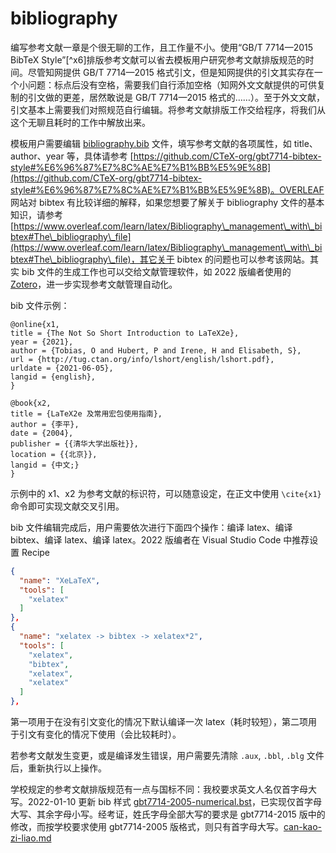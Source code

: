 # bibliography

编写参考文献一章是个很无聊的工作，且工作量不小。使用“GB/T 7714—2015 BibTeX Style”\[^x6]排版参考文献可以省去模板用户研究参考文献排版规范的时间。尽管知网提供 GB/T 7714—2015 格式引文，但是知网提供的引文其实存在一个小问题：标点后没有空格，需要我们自行添加空格（知网外文文献提供的可供复制的引文做的更差，居然敢说是 GB/T 7714—2015 格式的……）。至于外文文献，引文基本上需要我们对照规范自行编辑。将参考文献排版工作交给程序，将我们从这个无聊且耗时的工作中解放出来。

模板用户需要编辑 [bibliography.bib](https://github.com/sakronos/NUIST\_Bachelor\_Thesis\_LaTeX\_Template/blob/main/bibliography.bib) 文件，填写参考文献的各项属性，如 title、author、year 等，具体请参考 [https://github.com/CTeX-org/gbt7714-bibtex-style#%E6%96%87%E7%8C%AE%E7%B1%BB%E5%9E%8B](https://github.com/CTeX-org/gbt7714-bibtex-style#%E6%96%87%E7%8C%AE%E7%B1%BB%E5%9E%8B)。OVERLEAF 网站对 bibtex 有比较详细的解释，如果您想要了解关于 bibliography 文件的基本知识，请参考 [https://www.overleaf.com/learn/latex/Bibliography\_management\_with\_bibtex#The\_bibliography\_file](https://www.overleaf.com/learn/latex/Bibliography\_management\_with\_bibtex#The\_bibliography\_file)，其它关于 bibtex 的问题也可以参考该网站。其实 bib 文件的生成工作也可以交给文献管理软件，如 2022 版编者使用的 [Zotero](https://www.zotero.org)，进一步实现参考文献管理自动化。

bib 文件示例：

```
@online{x1,
title = {The Not So Short Introduction to LaTeX2e},
year = {2021},
author = {Tobias, O and Hubert, P and Irene, H and Elisabeth, S},
url = {http://tug.ctan.org/info/lshort/english/lshort.pdf},
urldate = {2021-06-05},
langid = {english},
}

@book{x2,
title = {LaTeX2e 及常用宏包使用指南},
author = {李平},
date = {2004},
publisher = {{清华大学出版社}},
location = {{北京}},
langid = {中文;}
}
```

示例中的 x1、x2 为参考文献的标识符，可以随意设定，在正文中使用 `\cite{x1}` 命令即可实现文献交叉引用。

bib 文件编辑完成后，用户需要依次进行下面四个操作：编译 latex、编译 bibtex、编译 latex、编译 latex。2022 版编者在 Visual Studio Code 中推荐设置 Recipe

```json
{
  "name": "XeLaTeX",
  "tools": [
    "xelatex"
  ]
},
{
  "name": "xelatex -> bibtex -> xelatex*2",
  "tools": [
    "xelatex",
    "bibtex",
    "xelatex",
    "xelatex"
  ]
},
```

第一项用于在没有引文变化的情况下默认编译一次 latex（耗时较短），第二项用于引文有变化的情况下使用（会比较耗时）。

若参考文献发生变更，或是编译发生错误，用户需要先清除 `.aux`, `.bbl`, `.blg` 文件后，重新执行以上操作。

学校规定的参考文献排版规范有一点与国标不同：我校要求英文人名仅首字母大写。2022-01-10 更新 bib 样式 [gbt7714-2005-numerical.bst](https://github.com/sakronos/NUIST\_Bachelor\_Thesis\_LaTeX\_Template/blob/main/gbt7714-2005-numerical.bst)，已实现仅首字母大写、其余字母小写。经考证，姓氏字母全部大写的要求是 gbt7714-2015 版中的修改，而按学校要求使用 gbt7714-2005 版格式，则只有首字母大写。[can-kao-zi-liao.md](../../can-kao-zi-liao.md "mention")
